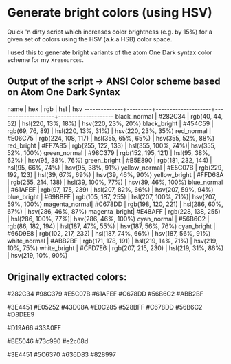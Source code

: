 # Generate bright colors (using HSV)

Quick 'n dirty script which increases color brightness (e.g. by 15%) for a given
set of colors using the HSV (a.k.a HSB) color space.

I used this to generate bright variants of the atom One Dark syntax color scheme
for my `Xresources`.

## Output of the script -> ANSI Color scheme based on Atom One Dark Syntax

name          | hex      | rgb                | hsl                | hsv
--------------+---------+--------------------+--------------------+--------------------
black_normal  | #282C34 | rgb(40, 44, 52)    | hsl(220, 13%, 18%) | hsv(220, 23%, 20%)
black_bright  | #454C59 | rgb(69, 76, 89)    | hsl(220, 13%, 31%) | hsv(220, 23%, 35%)
red_normal    | #E06C75 | rgb(224, 108, 117) | hsl(355, 65%, 65%) | hsv(355, 52%, 88%)
red_bright    | #FF7A85 | rgb(255, 122, 133) | hsl(355, 100%, 74%)| hsv(355, 52%, 100%)
green_normal  | #98C379 | rgb(152, 195, 121) | hsl(95, 38%, 62%)  | hsv(95, 38%, 76%)
green_bright  | #B5E890 | rgb(181, 232, 144) | hsl(95, 66%, 74%)  | hsv(95, 38%, 91%)
yellow_normal | #E5C07B | rgb(229, 192, 123) | hsl(39, 67%, 69%)  | hsv(39, 46%, 90%)
yellow_bright | #FFD68A | rgb(255, 214, 138) | hsl(39, 100%, 77%) | hsv(39, 46%, 100%)
blue_normal   | #61AFEF | rgb(97, 175, 239)  | hsl(207, 82%, 66%) | hsv(207, 59%, 94%)
blue_bright   | #69BBFF | rgb(105, 187, 255) | hsl(207, 100%, 71%)| hsv(207, 59%, 100%)
magenta_normal| #C678DD | rgb(198, 120, 221) | hsl(286, 60%, 67%) | hsv(286, 46%, 87%)
magenta_bright| #E48AFF | rgb(228, 138, 255) | hsl(286, 100%, 77%)| hsv(286, 46%, 100%)
cyan_normal   | #56B6C2 | rgb(86, 182, 194)  | hsl(187, 47%, 55%) | hsv(187, 56%, 76%)
cyan_bright   | #66D9E8 | rgb(102, 217, 232) | hsl(187, 74%, 66%) | hsv(187, 56%, 91%)
white_normal  | #ABB2BF | rgb(171, 178, 191) | hsl(219, 14%, 71%) | hsv(219, 10%, 75%)
white_bright  | #CFD7E6 | rgb(207, 215, 230) | hsl(219, 31%, 86%) | hsv(219, 10%, 90%)

## Originally extracted colors:

#282C34
#98C379
#E5C07B
#61AFEF
#C678DD
#56B6C2
#ABB2BF

#3E4451
#E05252
#43D08A
#E0C285
#528BFF
#C678DD
#56B6C2
#D8DEE9

#D19A66
#33A0FF

#BE5046
#73c990
#e2c08d

#3E4451
#5C6370
#636D83
#828997
